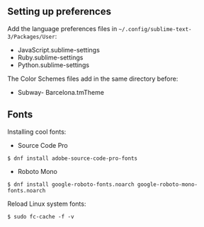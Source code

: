 ## Setting up preferences ##
Add the language preferences files in `~/.config/sublime-text-3/Packages/User`:
* JavaScript.sublime-settings
* Ruby.sublime-settings
* Python.sublime-settings

The Color Schemes files add in the same directory before:
* Subway- Barcelona.tmTheme

## Fonts ##
Installing cool fonts:
* Source Code Pro
```
$ dnf install adobe-source-code-pro-fonts
```
* Roboto Mono
```
$ dnf install google-roboto-fonts.noarch google-roboto-mono-fonts.noarch
```

Reload Linux system fonts:
```
$ sudo fc-cache -f -v
```
